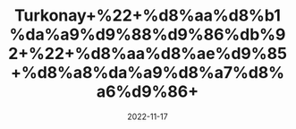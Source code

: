 ---
title: 'Turkonay+%22+%d8%aa%d8%b1%da%a9%d9%88%d9%86%db%92+%22+%d8%aa%d8%ae%d9%85+%d8%a8%da%a9%d8%a7%d8%a6%d9%86+'
date: '2022-11-17' 
metatag: '' 
inventory: '0' 
draft: false 
# meta description 
shortDescripton: ''
description: 'Seed+%d8%aa%d8%ae%d9%85++%d8%a8%db%8c%d8%ac'
longdescription: ''
tags: ''
brand: ''
subCategory: ''
sellCount: '0'
featured: True
# product Price
price: '30.0'
# Product Short Description
shortDescription: ''
productID: 'FC09BDB3-A548-ED11-996A-005056B3A416'
type: 'products'
category: 'Seed+%d8%aa%d8%ae%d9%85++%d8%a8%db%8c%d8%ac' 
thumnailproduct: 'https://eraconnect.blob.core.windows.net/product-images/aminsaddiquidawakhana/f06af971-a62a-4163-bd77-4bb21cd470eb.webp' 
images:
  - image: 'https://eraconnect.blob.core.windows.net/product-images/aminsaddiquidawakhana/f06af971-a62a-4163-bd77-4bb21cd470eb.webp'  
Variants:
---